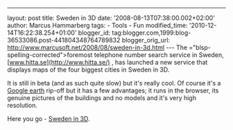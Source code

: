 ---
layout: post
title: Sweden in 3D date: '2008-08-13T07:38:00.002+02:00'
author: Marcus Hammarberg
tags: -
Tools - Fun modified_time: '2010-12-14T16:22:38.254+01:00'
blogger_id: tag:blogger.com,1999:blog-36533086.post-441804348764789832
blogger_orig_url: http://www.marcusoft.net/2008/08/sweden-in-3d.html ---
The <span>="blsp-spelling-corrected">foremost</span> <span
id="SPELLING_ERROR_1" class="blsp-spelling-corrected">telephone
number</span> search service in Sweden,
[www.hitta.se](http://www.hitta.se/) , has launched a new service that
displays maps of the four biggest cities in Sweden in 3D.

It is still in beta (and as such quite slow) but it's really cool. Of
course it's a [Google earth](http://earth.google.com/) <span
id="SPELLING_ERROR_2" class="blsp-spelling-corrected">rip</span>-off but
it has a few advantages; it runs in the browser, its genuine pictures of
the buildings and no models and it's very high resolution.

Here you go - [Sweden in 3D](http://www.hitta.se/3d/3d_splash.aspx).
